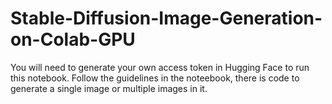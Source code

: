 # Stable-Diffusion-Image-Generation-on-Colab-GPU

You will need to generate your own access token in Hugging Face to run this notebook. Follow the guidelines in the noteebook, there is code to generate a single image or multiple images in it.
